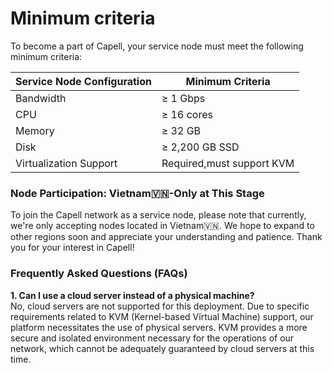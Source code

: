 # Minimum criteria

To become a part of Capell, your service node must meet the following minimum criteria:

| Service Node Configuration | Minimum Criteria          |
| -------------------------- | ------------------------- |
| Bandwidth                  | ≥ 1 Gbps                  |
| CPU                        | ≥ 16 cores                |
| Memory                     | ≥ 32 GB                   |
| Disk                       | ≥ 2,200 GB SSD            |
| Virtualization Support     | Required,must support KVM |

### Node Participation: Vietnam🇻🇳\-Only at This Stage

To join the Capell network as a service node, please note that currently, we're only accepting nodes located in Vietnam🇻🇳. We hope to expand to other regions soon and appreciate your understanding and patience. Thank you for your interest in Capell!

### Frequently Asked Questions (FAQs)

**1. Can I use a cloud server instead of a physical machine?**  
No, cloud servers are not supported for this deployment. Due to specific requirements related to KVM (Kernel-based Virtual Machine) support, our platform necessitates the use of physical servers. KVM provides a more secure and isolated environment necessary for the operations of our network, which cannot be adequately guaranteed by cloud servers at this time.
